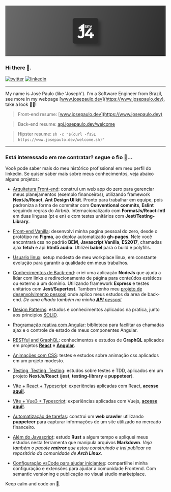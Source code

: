 [![](assets/art.png)](https://www.josepaulo.dev/logo-animated)

### Hi there 👋.

[![twitter](https://img.shields.io/badge/-Twitter-1ca0f1?style=flat-square&logo=twitter&logoColor=white)](https://twitter.com/jsi1v4)
[![linkedin](https://img.shields.io/badge/-LinkedIn-blue?style=flat-square&logo=linkedin&logoColor=white)](https://www.linkedin.com/in/jsi1v4)

---

My name is José Paulo (like 'Joseph'). I'm a Software Engineer from Brazil, see more in my webpage [www.josepaulo.dev](https://www.josepaulo.dev), take a look 🖖😎!

> Front-end resume: [www.josepaulo.dev](https://www.josepaulo.dev)

> Back-end resume: [api.josepaulo.dev/welcome](https://api.josepaulo.dev/api/welcome)

> Hipster resume: `sh -c "$(curl -fsSL https://www.josepaulo.dev/welcome.sh)"`

---

### Está interessado em me contratar? segue o fio 🧶...

Você pode saber mais do meu histórico profissional em meu perfil do linkedin. Se quiser saber mais sobre meus conhecimentos, veja abaixo alguns projetos:

- [Arquitetura Front-end](https://github.com/jsi1v4/my-planning-app): construi um web app do zero para gerenciar meus planejamentos (exemplo financeiros), utilizando framework **NextJs/React**, **Ant Design UI kit**. Pronto para trabalhar em equipe, pois padroniza a forma de commitar com **Conventional commits**, **Eslint** seguindo regras do _Airbnb_. Internacionalizado com **FormatJs/React-Intl** em duas línguas (pt e en) e com testes unitários com **Jest/Testing-Library**.

- [Front-end Vanilla](https://github.com/jsi1v4/jsi1v4.github.io): desenvolvi minha pagina pessoal do zero, desde o protótipo no **Figma**, ao deploy automatizado **gh-pages**. Nele você encontrará css no padrão **BEM**, **Javascript Vanilla**, **ES2017**, chamadas ajax **fetch** e api **html5 audio**. Utilizei **babel** para o build e polyfills.

- [Usuario linux](https://github.com/jsi1v4/dotfiles): setup modesto de meu workplace linux, em constante evolução para garantir a qualidade em meus trabalhos.

- [Conhecimentos de Back-end](https://github.com/jsi1v4/nodejs-statics-redirects): criei uma aplicação **NodeJs** que ajuda a lidar com links e redirecionamento de página para conteúdos estáticos ou externo a um domínio. Utilizando framework **Express** e testes unitários com **Jest/Supertest**. Tambem tenho meu [projeto de desenvolvimento pessoal](https://github.com/jsi1v4/pdi-fullstack) onde aplico meus estudos da area de back-end. _De uma olhada também na minha [**API** pessoal](https://github.com/jsi1v4/my-api)._

- [Design Patterns](https://github.com/jsi1v4/design-patterns): estudos e conhecimentos aplicados na pratica, junto aos principios [SOLID](https://github.com/jsi1v4/solid).

- [Programação reativa com Angular](https://github.com/jsi1v4/angular-rx-actions): biblioteca para facilitar as chamadas ajax e o controle de estado de meus componentes Angular.

- [RESTful and GraphQL](https://github.com/jsi1v4/react-graphql): conhecimentos e estudos de **GraphQL** aplicados em projetos [**React**](https://github.com/jsi1v4/react-graphql) e [**Angular**](https://github.com/jsi1v4/angular-graphql).

- [Animações com CSS](https://github.com/jsi1v4/logo-animated): testes e estudos sobre animação css aplicados em um projeto modesto.

- [Testing, Testing, Testing](https://github.com/jsi1v4/testing-playground): estudos sobre testes e TDD, aplicados em um projeto **NextJs/React** (**jest**, **testing-library** e **puppeteer**).

- [Vite + React + Typescript](https://github.com/jsi1v4/password-generator): experiências aplicadas com React, [**acesse aqui!**](https://www.josepaulo.dev/password-generator).

- [Vite + Vue3 + Typescript](https://github.com/jsi1v4/amiibo-showcase): experiências aplicadas com Vuejs, [**acesse aqui!**](https://www.josepaulo.dev/amiibo-showcase).

- [Automatização de tarefas](https://github.com/jsi1v4/puppeteer-brazilian-holidays): construi um **web crawler** utilizando **puppeteer** para capturar informações de um site utilizado no mercado financeiro.

- [Além do Javascript](https://github.com/jsi1v4/markdown-tools): estudo **Rust** a algum tempo e apliquei meus estudos nesta ferramenta que manipula arquivos **Markdown**. _Veja também o pacote [**rmirror**](https://github.com/jsi1v4/rmirror) que estou construindo e irei publicar no repositório da comunidade de **Arch Linux**_.

- [Configuração vsCode para ajudar iniciantes](https://github.com/jsi1v4/jsi1v4-pack-extension): compartilhei minha configuração e extensões para ajudar a comunidade Frontend. Com semantic versioning e publicação no visual studio marketplace.

Keep calm and code on 🤘.

